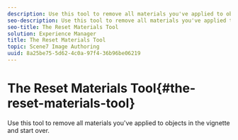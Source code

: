 ```yaml
---
description: Use this tool to remove all materials you've applied to objects in the vignette and start over.
seo-description: Use this tool to remove all materials you've applied to objects in the vignette and start over.
seo-title: The Reset Materials Tool
solution: Experience Manager
title: The Reset Materials Tool
topic: Scene7 Image Authoring
uuid: 8a25be75-5d62-4c0a-97f4-36b96be06219
---
```


# The Reset Materials Tool{#the-reset-materials-tool}

Use this tool to remove all materials you've applied to objects in the vignette and start over.

